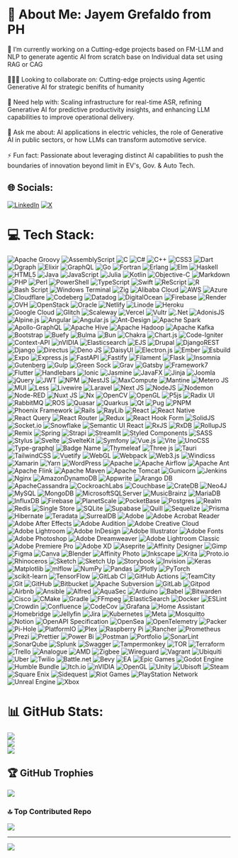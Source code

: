 # 💫 About Me: Jayem Grefaldo from PH
🏴 I’m currently working on a Cutting-edge projects based on FM-LLM and NLP to generate agentic AI from scratch base on Individual data set using RAG or CAG<br><br>🧑‍🤝‍🧑 Looking to collaborate on: Cutting-edge projects using Agentic Generative AI for strategic benifits of humanity<br><br>💛 Need help with: Scaling infrastructure for real-time ASR, refining Generative AI for predictive productivity insights, and enhancing LLM capabilities to improve operational delivery.<br><br>💬 Ask me about: AI applications in electric vehicles, the role of Generative AI in public sectors, or how LLMs can transform automotive service.<br><br>⚡ Fun fact: Passionate about leveraging distinct AI capabilities to push the boundaries of innovation beyond limit in EV's, Gov. & Auto Tech.


## 🌐 Socials:
[![LinkedIn](https://img.shields.io/badge/LinkedIn-%230077B5.svg?logo=linkedin&logoColor=white)](https://linkedin.com/in/https://www.linkedin.com/in/jayem-grefaldo-6a6a65128/) [![X](https://img.shields.io/badge/X-black.svg?logo=X&logoColor=white)](https://x.com/etheontech) 

# 💻 Tech Stack:
![Apache Groovy](https://img.shields.io/badge/Apache%20Groovy-4298B8.svg?style=flat-square&logo=Apache+Groovy&logoColor=white) ![AssemblyScript](https://img.shields.io/badge/assembly%20script-%23000000.svg?style=flat-square&logo=assemblyscript&logoColor=white) ![C](https://img.shields.io/badge/c-%2300599C.svg?style=flat-square&logo=c&logoColor=white) ![C#](https://img.shields.io/badge/c%23-%23239120.svg?style=flat-square&logo=csharp&logoColor=white) ![C++](https://img.shields.io/badge/c++-%2300599C.svg?style=flat-square&logo=c%2B%2B&logoColor=white) ![CSS3](https://img.shields.io/badge/css3-%231572B6.svg?style=flat-square&logo=css3&logoColor=white) ![Dart](https://img.shields.io/badge/dart-%230175C2.svg?style=flat-square&logo=dart&logoColor=white) ![Dgraph](https://img.shields.io/badge/dgraph-%23E50695.svg?style=flat-square&logo=dgraph&logoColor=white) ![Elixir](https://img.shields.io/badge/elixir-%234B275F.svg?style=flat-square&logo=elixir&logoColor=white) ![GraphQL](https://img.shields.io/badge/-GraphQL-E10098?style=flat-square&logo=graphql&logoColor=white) ![Go](https://img.shields.io/badge/go-%2300ADD8.svg?style=flat-square&logo=go&logoColor=white) ![Fortran](https://img.shields.io/badge/Fortran-%23734F96.svg?style=flat-square&logo=fortran&logoColor=white) ![Erlang](https://img.shields.io/badge/Erlang-white.svg?style=flat-square&logo=erlang&logoColor=a90533) ![Elm](https://img.shields.io/badge/Elm-60B5CC?style=flat-square&logo=elm&logoColor=white) ![Haskell](https://img.shields.io/badge/Haskell-5e5086?style=flat-square&logo=haskell&logoColor=white) ![HTML5](https://img.shields.io/badge/html5-%23E34F26.svg?style=flat-square&logo=html5&logoColor=white) ![Java](https://img.shields.io/badge/java-%23ED8B00.svg?style=flat-square&logo=openjdk&logoColor=white) ![JavaScript](https://img.shields.io/badge/javascript-%23323330.svg?style=flat-square&logo=javascript&logoColor=%23F7DF1E) ![Julia](https://img.shields.io/badge/-Julia-9558B2?style=flat-square&logo=julia&logoColor=white) ![Kotlin](https://img.shields.io/badge/kotlin-%237F52FF.svg?style=flat-square&logo=kotlin&logoColor=white) ![Objective-C](https://img.shields.io/badge/OBJECTIVE--C-%233A95E3.svg?style=flat-square&logo=apple&logoColor=white) ![Markdown](https://img.shields.io/badge/markdown-%23000000.svg?style=flat-square&logo=markdown&logoColor=white) ![PHP](https://img.shields.io/badge/php-%23777BB4.svg?style=flat-square&logo=php&logoColor=white) ![Perl](https://img.shields.io/badge/perl-%2339457E.svg?style=flat-square&logo=perl&logoColor=white) ![PowerShell](https://img.shields.io/badge/PowerShell-%235391FE.svg?style=flat-square&logo=powershell&logoColor=white) ![TypeScript](https://img.shields.io/badge/typescript-%23007ACC.svg?style=flat-square&logo=typescript&logoColor=white) ![Swift](https://img.shields.io/badge/swift-F54A2A?style=flat-square&logo=swift&logoColor=white) ![ReScript](https://img.shields.io/badge/rescript-%2314162c?style=flat-square&logo=rescript&logoColor=e34c4c) ![R](https://img.shields.io/badge/r-%23276DC3.svg?style=flat-square&logo=r&logoColor=white) ![Bash Script](https://img.shields.io/badge/bash_script-%23121011.svg?style=flat-square&logo=gnu-bash&logoColor=white) ![Windows Terminal](https://img.shields.io/badge/Windows%20Terminal-%234D4D4D.svg?style=flat-square&logo=windows-terminal&logoColor=white) ![Zig](https://img.shields.io/badge/Zig-%23F7A41D.svg?style=flat-square&logo=zig&logoColor=white) ![Alibaba Cloud](https://img.shields.io/badge/AlibabaCloud-%23FF6701.svg?style=flat-square&logo=alibabacloud&logoColor=white) ![AWS](https://img.shields.io/badge/AWS-%23FF9900.svg?style=flat-square&logo=amazon-aws&logoColor=white) ![Azure](https://img.shields.io/badge/azure-%230072C6.svg?style=flat-square&logo=microsoftazure&logoColor=white) ![Cloudflare](https://img.shields.io/badge/Cloudflare-F38020?style=flat-square&logo=Cloudflare&logoColor=white) ![Codeberg](https://img.shields.io/badge/Codeberg-2185D0?style=flat-square&logo=Codeberg&logoColor=white) ![Datadog](https://img.shields.io/badge/datadog-%23632CA6.svg?style=flat-square&logo=datadog&logoColor=white) ![DigitalOcean](https://img.shields.io/badge/DigitalOcean-%230167ff.svg?style=flat-square&logo=digitalOcean&logoColor=white) ![Firebase](https://img.shields.io/badge/firebase-%23039BE5.svg?style=flat-square&logo=firebase) ![Render](https://img.shields.io/badge/Render-%46E3B7.svg?style=flat-square&logo=render&logoColor=white) ![OVH](https://img.shields.io/badge/ovh-%23123F6D.svg?style=flat-square&logo=ovh&logoColor=#123F6D) ![OpenStack](https://img.shields.io/badge/Openstack-%23f01742.svg?style=flat-square&logo=openstack&logoColor=white) ![Oracle](https://img.shields.io/badge/Oracle-F80000?style=flat-square&logo=oracle&logoColor=white) ![Netlify](https://img.shields.io/badge/netlify-%23000000.svg?style=flat-square&logo=netlify&logoColor=#00C7B7) ![Linode](https://img.shields.io/badge/linode-00A95C?style=flat-square&logo=linode&logoColor=white) ![Heroku](https://img.shields.io/badge/heroku-%23430098.svg?style=flat-square&logo=heroku&logoColor=white) ![Google Cloud](https://img.shields.io/badge/GoogleCloud-%234285F4.svg?style=flat-square&logo=google-cloud&logoColor=white) ![Glitch](https://img.shields.io/badge/glitch-%233333FF.svg?style=flat-square&logo=glitch&logoColor=white) ![Scaleway](https://img.shields.io/badge/SCALEWAY-%234f0599.svg?style=flat-square&logo=scaleway&logoColor=white) ![Vercel](https://img.shields.io/badge/vercel-%23000000.svg?style=flat-square&logo=vercel&logoColor=white) ![Vultr](https://img.shields.io/badge/Vultr-007BFC.svg?style=flat-square&logo=vultr) ![.Net](https://img.shields.io/badge/.NET-5C2D91?style=flat-square&logo=.net&logoColor=white) ![AdonisJS](https://img.shields.io/badge/adonisjs-%23220052.svg?style=flat-square&logo=adonisjs&logoColor=white) ![Alpine.js](https://img.shields.io/badge/alpinejs-white.svg?style=flat-square&logo=alpinedotjs&logoColor=%238BC0D0) ![Angular](https://img.shields.io/badge/angular-%23DD0031.svg?style=flat-square&logo=angular&logoColor=white) ![Angular.js](https://img.shields.io/badge/angular.js-%23E23237.svg?style=flat-square&logo=angularjs&logoColor=white) ![Ant-Design](https://img.shields.io/badge/-AntDesign-%230170FE?style=flat-square&logo=ant-design&logoColor=white) ![Apache Spark](https://img.shields.io/badge/Apache%20Spark-FDEE21?style=flat-square&logo=apachespark&logoColor=black) ![Apollo-GraphQL](https://img.shields.io/badge/-ApolloGraphQL-311C87?style=flat-square&logo=apollo-graphql) ![Apache Hive](https://img.shields.io/badge/Apache%20Hive-FDEE21?style=flat-square&logo=apachehive&logoColor=black) ![Apache Hadoop](https://img.shields.io/badge/Apache%20Hadoop-66CCFF?style=flat-square&logo=apachehadoop&logoColor=black) ![Apache Kafka](https://img.shields.io/badge/Apache%20Kafka-000?style=flat-square&logo=apachekafka) ![Bootstrap](https://img.shields.io/badge/bootstrap-%238511FA.svg?style=flat-square&logo=bootstrap&logoColor=white) ![Buefy](https://img.shields.io/badge/Buefy-7957D5?style=flat-square&logo=buefy&logoColor=48289E) ![Bulma](https://img.shields.io/badge/bulma-00D0B1?style=flat-square&logo=bulma&logoColor=white) ![Bun](https://img.shields.io/badge/Bun-%23000000.svg?style=flat-square&logo=bun&logoColor=white) ![Chakra](https://img.shields.io/badge/chakra-%234ED1C5.svg?style=flat-square&logo=chakraui&logoColor=white) ![Chart.js](https://img.shields.io/badge/chart.js-F5788D.svg?style=flat-square&logo=chart.js&logoColor=white) ![Code-Igniter](https://img.shields.io/badge/CodeIgniter-%23EF4223.svg?style=flat-square&logo=codeIgniter&logoColor=white) ![Context-API](https://img.shields.io/badge/Context--Api-000000?style=flat-square&logo=react) ![nVIDIA](https://img.shields.io/badge/cuda-000000.svg?style=flat-square&logo=nVIDIA&logoColor=green) ![Elasticsearch](https://img.shields.io/badge/elasticsearch-%230377CC.svg?style=flat-square&logo=elasticsearch&logoColor=white) ![EJS](https://img.shields.io/badge/ejs-%23B4CA65.svg?style=flat-square&logo=ejs&logoColor=black) ![Drupal](https://img.shields.io/badge/drupal-%230678BE.svg?style=flat-square&logo=drupal&logoColor=white) ![DjangoREST](https://img.shields.io/badge/DJANGO-REST-ff1709?style=flat-square&logo=django&logoColor=white&color=ff1709&labelColor=gray) ![Django](https://img.shields.io/badge/django-%23092E20.svg?style=flat-square&logo=django&logoColor=white) ![Directus](https://img.shields.io/badge/directus-%2364f.svg?style=flat-square&logo=directus&logoColor=white) ![Deno JS](https://img.shields.io/badge/deno%20js-000000?style=flat-square&logo=deno&logoColor=white) ![DaisyUI](https://img.shields.io/badge/daisyui-5A0EF8?style=flat-square&logo=daisyui&logoColor=white) ![Electron.js](https://img.shields.io/badge/Electron-191970?style=flat-square&logo=Electron&logoColor=white) ![Ember](https://img.shields.io/badge/ember-1C1E24?style=flat-square&logo=ember.js&logoColor=#D04A37) ![Esbuild](https://img.shields.io/badge/esbuild-%23FFCF00.svg?style=flat-square&logo=esbuild&logoColor=black) ![Expo](https://img.shields.io/badge/expo-1C1E24?style=flat-square&logo=expo&logoColor=#D04A37) ![Express.js](https://img.shields.io/badge/express.js-%23404d59.svg?style=flat-square&logo=express&logoColor=%2361DAFB) ![FastAPI](https://img.shields.io/badge/FastAPI-005571?style=flat-square&logo=fastapi) ![Fastify](https://img.shields.io/badge/fastify-%23000000.svg?style=flat-square&logo=fastify&logoColor=white) ![Filament](https://img.shields.io/badge/Filament-FFAA00?style=flat-square&logoColor=%23000000) ![Flask](https://img.shields.io/badge/flask-%23000.svg?style=flat-square&logo=flask&logoColor=white) ![Insomnia](https://img.shields.io/badge/Insomnia-black?style=flat-square&logo=insomnia&logoColor=5849BE) ![Gutenberg](https://img.shields.io/badge/gutenberg-%23077CB2.svg?style=flat-square&logo=gutenberg&logoColor=white) ![Gulp](https://img.shields.io/badge/GULP-%23CF4647.svg?style=flat-square&logo=gulp&logoColor=white) ![Green Sock](https://img.shields.io/badge/green%20sock-88CE02?style=flat-square&logo=greensock&logoColor=white) ![Grav](https://img.shields.io/badge/grav-%23FFFFFF.svg?style=flat-square&logo=grav&logoColor=221E1F) ![Gatsby](https://img.shields.io/badge/Gatsby-%23663399.svg?style=flat-square&logo=gatsby&logoColor=white) ![Framework7](https://img.shields.io/badge/framework7-%23EE350F.svg?style=flat-square&logo=framework7&logoColor=white) ![Flutter](https://img.shields.io/badge/Flutter-%2302569B.svg?style=flat-square&logo=Flutter&logoColor=white) ![Handlebars](https://img.shields.io/badge/Handlebars-%23000000?style=flat-square&logo=Handlebars.js&logoColor=white) ![Ionic](https://img.shields.io/badge/Ionic-%233880FF.svg?style=flat-square&logo=Ionic&logoColor=white) ![Jasmine](https://img.shields.io/badge/jasmine-%238A4182.svg?style=flat-square&logo=jasmine&logoColor=white) ![JavaFX](https://img.shields.io/badge/javafx-%23FF0000.svg?style=flat-square&logo=javafx&logoColor=white) ![Jinja](https://img.shields.io/badge/jinja-white.svg?style=flat-square&logo=jinja&logoColor=black) ![Joomla](https://img.shields.io/badge/joomla-%235091CD.svg?style=flat-square&logo=joomla&logoColor=white) ![jQuery](https://img.shields.io/badge/jquery-%230769AD.svg?style=flat-square&logo=jquery&logoColor=white) ![JWT](https://img.shields.io/badge/JWT-black?style=flat-square&logo=JSON%20web%20tokens) ![NPM](https://img.shields.io/badge/NPM-%23CB3837.svg?style=flat-square&logo=npm&logoColor=white) ![NestJS](https://img.shields.io/badge/nestjs-%23E0234E.svg?style=flat-square&logo=nestjs&logoColor=white) ![MaxCompute](https://img.shields.io/badge/MaxCompute-%23FF6701?style=flat-square&logo=alibabacloud&logoColor=white) ![Mantine](https://img.shields.io/badge/Mantine-ffffff?style=flat-square&logo=Mantine&logoColor=339af0) ![Metero JS](https://img.shields.io/badge/meteorjs-%23d74c4c.svg?style=flat-square&logo=meteor&logoColor=white) ![MUI](https://img.shields.io/badge/MUI-%230081CB.svg?style=flat-square&logo=mui&logoColor=white) ![Less](https://img.shields.io/badge/less-2B4C80?style=flat-square&logo=less&logoColor=white) ![Livewire](https://img.shields.io/badge/livewire-%234e56a6.svg?style=flat-square&logo=livewire&logoColor=white) ![Laravel](https://img.shields.io/badge/laravel-%23FF2D20.svg?style=flat-square&logo=laravel&logoColor=white) ![Next JS](https://img.shields.io/badge/Next-black?style=flat-square&logo=next.js&logoColor=white) ![NodeJS](https://img.shields.io/badge/node.js-6DA55F?style=flat-square&logo=node.js&logoColor=white) ![Nodemon](https://img.shields.io/badge/NODEMON-%23323330.svg?style=flat-square&logo=nodemon&logoColor=%BBDEAD) ![Node-RED](https://img.shields.io/badge/Node--RED-%238F0000.svg?style=flat-square&logo=node-red&logoColor=white) ![Nuxt JS](https://img.shields.io/badge/Nuxt-002E3B?style=flat-square&logo=nuxt.js&logoColor=#00DC82) ![Nx](https://img.shields.io/badge/nx-143055?style=flat-square&logo=nx&logoColor=white) ![OpenCV](https://img.shields.io/badge/opencv-%23white.svg?style=flat-square&logo=opencv&logoColor=white) ![OpenGL](https://img.shields.io/badge/OpenGL-%23FFFFFF.svg?style=flat-square&logo=opengl) ![P5js](https://img.shields.io/badge/p5.js-ED225D?style=flat-square&logo=p5.js&logoColor=FFFFFF) ![Radix UI](https://img.shields.io/badge/radix%20ui-161618.svg?style=flat-square&logo=radix-ui&logoColor=white) ![RabbitMQ](https://img.shields.io/badge/rabbitmq-FF6600?style=flat-square&logo=rabbitmq&logoColor=white) ![ROS](https://img.shields.io/badge/ros-%230A0FF9.svg?style=flat-square&logo=ros&logoColor=white) ![Quasar](https://img.shields.io/badge/Quasar-16B7FB?style=flat-square&logo=quasar&logoColor=black) ![Quarkus](https://img.shields.io/badge/quarkus-%234794EB.svg?style=flat-square&logo=quarkus&logoColor=white) ![Qt](https://img.shields.io/badge/Qt-%23217346.svg?style=flat-square&logo=Qt&logoColor=white) ![Pug](https://img.shields.io/badge/Pug-FFF?style=flat-square&logo=pug&logoColor=A86454) ![PNPM](https://img.shields.io/badge/pnpm-%234a4a4a.svg?style=flat-square&logo=pnpm&logoColor=f69220) ![Phoenix Framework](https://img.shields.io/badge/phoenixframework-%23FD4F00.svg?style=flat-square&logo=phoenixframework&logoColor=black) ![Rails](https://img.shields.io/badge/rails-%23CC0000.svg?style=flat-square&logo=ruby-on-rails&logoColor=white) ![RayLib](https://img.shields.io/badge/RAYLIB-FFFFFF?style=flat-square&logo=raylib&logoColor=black) ![React](https://img.shields.io/badge/react-%2320232a.svg?style=flat-square&logo=react&logoColor=%2361DAFB) ![React Native](https://img.shields.io/badge/react_native-%2320232a.svg?style=flat-square&logo=react&logoColor=%2361DAFB) ![React Query](https://img.shields.io/badge/-React%20Query-FF4154?style=flat-square&logo=react%20query&logoColor=white) ![React Router](https://img.shields.io/badge/React_Router-CA4245?style=flat-square&logo=react-router&logoColor=white) ![Redux](https://img.shields.io/badge/redux-%23593d88.svg?style=flat-square&logo=redux&logoColor=white) ![React Hook Form](https://img.shields.io/badge/React%20Hook%20Form-%23EC5990.svg?style=flat-square&logo=reacthookform&logoColor=white) ![SolidJS](https://img.shields.io/badge/SolidJS-2c4f7c?style=flat-square&logo=solid&logoColor=c8c9cb) ![Socket.io](https://img.shields.io/badge/Socket.io-black?style=flat-square&logo=socket.io&badgeColor=010101) ![Snowflake](https://img.shields.io/badge/snowflake-%2329B5E8.svg?style=flat-square&logo=snowflake&logoColor=white) ![Semantic UI React](https://img.shields.io/badge/Semantic%20UI%20React-%2335BDB2.svg?style=flat-square&logo=SemanticUIReact&logoColor=white) ![RxJS](https://img.shields.io/badge/rxjs-%23B7178C.svg?style=flat-square&logo=reactivex&logoColor=white) ![RxDB](https://img.shields.io/badge/rxdb-%238D1F89.svg?style=flat-square&logo=rxdb&logoColor=white) ![RollupJS](https://img.shields.io/badge/RollupJS-ef3335?style=flat-square&logo=rollup.js&logoColor=white) ![Remix](https://img.shields.io/badge/remix-%23000.svg?style=flat-square&logo=remix&logoColor=white) ![Spring](https://img.shields.io/badge/spring-%236DB33F.svg?style=flat-square&logo=spring&logoColor=white) ![Strapi](https://img.shields.io/badge/strapi-%232E7EEA.svg?style=flat-square&logo=strapi&logoColor=white) ![Streamlit](https://img.shields.io/badge/Streamlit-%23FE4B4B.svg?style=flat-square&logo=streamlit&logoColor=white) ![Styled Components](https://img.shields.io/badge/styled--components-DB7093?style=flat-square&logo=styled-components&logoColor=white) ![SASS](https://img.shields.io/badge/SASS-hotpink.svg?style=flat-square&logo=SASS&logoColor=white) ![Stylus](https://img.shields.io/badge/stylus-%23ff6347.svg?style=flat-square&logo=stylus&logoColor=white) ![Svelte](https://img.shields.io/badge/svelte-%23f1413d.svg?style=flat-square&logo=svelte&logoColor=white) ![SvelteKit](https://img.shields.io/badge/sveltekit-%23ff3e00.svg?style=flat-square&logo=svelte&logoColor=white) ![Symfony](https://img.shields.io/badge/symfony-%23000000.svg?style=flat-square&logo=symfony&logoColor=white) ![Vue.js](https://img.shields.io/badge/vue.js-%2335495e.svg?style=flat-square&logo=vuedotjs&logoColor=%234FC08D) ![Vite](https://img.shields.io/badge/vite-%23646CFF.svg?style=flat-square&logo=vite&logoColor=white) ![UnoCSS](https://img.shields.io/badge/unocss-333333.svg?style=flat-square&logo=unocss&logoColor=white) ![Type-graphql](https://img.shields.io/badge/-TypeGraphQL-%23C04392?style=flat-square) ![Badge Name](https://img.shields.io/badge/tRPC-%232596BE.svg?style=flat-square&logo=tRPC&logoColor=white) ![Thymeleaf](https://img.shields.io/badge/Thymeleaf-%23005C0F.svg?style=flat-square&logo=Thymeleaf&logoColor=white) ![Three js](https://img.shields.io/badge/threejs-black?style=flat-square&logo=three.js&logoColor=white) ![Tauri](https://img.shields.io/badge/tauri-%2324C8DB.svg?style=flat-square&logo=tauri&logoColor=%23FFFFFF) ![TailwindCSS](https://img.shields.io/badge/tailwindcss-%2338B2AC.svg?style=flat-square&logo=tailwind-css&logoColor=white) ![Vuetify](https://img.shields.io/badge/Vuetify-1867C0?style=flat-square&logo=vuetify&logoColor=AEDDFF) ![WebGL](https://img.shields.io/badge/WebGL-990000?logo=webgl&logoColor=white&style=flat-square) ![Webpack](https://img.shields.io/badge/webpack-%238DD6F9.svg?style=flat-square&logo=webpack&logoColor=black) ![Web3.js](https://img.shields.io/badge/web3.js-F16822?style=flat-square&logo=web3.js&logoColor=white) ![Windicss](https://img.shields.io/badge/windicss-48B0F1.svg?style=flat-square&logo=windi-css&logoColor=white) ![Xamarin](https://img.shields.io/badge/Xamarin-3199DC?style=flat-square&logo=xamarin&logoColor=white) ![Yarn](https://img.shields.io/badge/yarn-%232C8EBB.svg?style=flat-square&logo=yarn&logoColor=white) ![WordPress](https://img.shields.io/badge/WordPress-%23117AC9.svg?style=flat-square&logo=WordPress&logoColor=white) ![Apache](https://img.shields.io/badge/apache-%23D42029.svg?style=flat-square&logo=apache&logoColor=white) ![Apache Airflow](https://img.shields.io/badge/Apache%20Airflow-017CEE?style=flat-square&logo=Apache%20Airflow&logoColor=white) ![Apache Ant](https://img.shields.io/badge/Apache%20Ant-A81C7D?style=flat-square&logo=Apache%20Ant&logoColor=white) ![Apache Flink](https://img.shields.io/badge/Apache%20Flink-E6526F?style=flat-square&logo=Apache%20Flink&logoColor=white) ![Apache Maven](https://img.shields.io/badge/Apache%20Maven-C71A36?style=flat-square&logo=Apache%20Maven&logoColor=white) ![Apache Tomcat](https://img.shields.io/badge/apache%20tomcat-%23F8DC75.svg?style=flat-square&logo=apache-tomcat&logoColor=black) ![Gunicorn](https://img.shields.io/badge/gunicorn-%298729.svg?style=flat-square&logo=gunicorn&logoColor=white) ![Jenkins](https://img.shields.io/badge/jenkins-%232C5263.svg?style=flat-square&logo=jenkins&logoColor=white) ![Nginx](https://img.shields.io/badge/nginx-%23009639.svg?style=flat-square&logo=nginx&logoColor=white) ![AmazonDynamoDB](https://img.shields.io/badge/Amazon%20DynamoDB-4053D6?style=flat-square&logo=Amazon%20DynamoDB&logoColor=white) ![Appwrite](https://img.shields.io/badge/Appwrite-%23FD366E.svg?style=flat-square&logo=appwrite&logoColor=white) ![Arango DB](https://img.shields.io/badge/ArangoDB-DDE072?style=flat-square&logo=arangodb&logoColor=white) ![ApacheCassandra](https://img.shields.io/badge/cassandra-%231287B1.svg?style=flat-square&logo=apache-cassandra&logoColor=white) ![CockroachLabs](https://img.shields.io/badge/Cockroach%20Labs-6933FF?style=flat-square&logo=Cockroach%20Labs&logoColor=white) ![Couchbase](https://img.shields.io/badge/Couchbase-EA2328?style=flat-square&logo=couchbase&logoColor=white) ![CrateDB](https://img.shields.io/badge/CrateDB-009DC7?style=flat-square&logo=CrateDB&logoColor=white) ![Neo4J](https://img.shields.io/badge/Neo4j-008CC1?style=flat-square&logo=neo4j&logoColor=white) ![MySQL](https://img.shields.io/badge/mysql-4479A1.svg?style=flat-square&logo=mysql&logoColor=white) ![MongoDB](https://img.shields.io/badge/MongoDB-%234ea94b.svg?style=flat-square&logo=mongodb&logoColor=white) ![MicrosoftSQLServer](https://img.shields.io/badge/Microsoft%20SQL%20Server-CC2927?style=flat-square&logo=microsoft%20sql%20server&logoColor=white) ![MusicBrainz](https://img.shields.io/badge/Musicbrainz-EB743B?style=flat-square&logo=musicbrainz&logoColor=BA478F) ![MariaDB](https://img.shields.io/badge/MariaDB-003545?style=flat-square&logo=mariadb&logoColor=white) ![InfluxDB](https://img.shields.io/badge/InfluxDB-22ADF6?style=flat-square&logo=InfluxDB&logoColor=white) ![Firebase](https://img.shields.io/badge/firebase-a08021?style=flat-square&logo=firebase&logoColor=ffcd34) ![PlanetScale](https://img.shields.io/badge/planetscale-%23000000.svg?style=flat-square&logo=planetscale&logoColor=white) ![PocketBase](https://img.shields.io/badge/pocketbase-%23b8dbe4.svg?style=flat-square&logo=Pocketbase&logoColor=black) ![Postgres](https://img.shields.io/badge/postgres-%23316192.svg?style=flat-square&logo=postgresql&logoColor=white) ![Realm](https://img.shields.io/badge/Realm-39477F?style=flat-square&logo=realm&logoColor=white) ![Redis](https://img.shields.io/badge/redis-%23DD0031.svg?style=flat-square&logo=redis&logoColor=white) ![Single Store](https://img.shields.io/badge/Single%20Store-AA00FF?style=flat-square&logo=singlestore&logoColor=white) ![SQLite](https://img.shields.io/badge/sqlite-%2307405e.svg?style=flat-square&logo=sqlite&logoColor=white) ![Supabase](https://img.shields.io/badge/Supabase-3ECF8E?style=flat-square&logo=supabase&logoColor=white) ![Quill](https://img.shields.io/badge/Quill-52B0E7?style=flat-square&logo=apache&logoColor=white) ![Sequelize](https://img.shields.io/badge/Sequelize-52B0E7?style=flat-square&logo=Sequelize&logoColor=white) ![Prisma](https://img.shields.io/badge/Prisma-3982CE?style=flat-square&logo=Prisma&logoColor=white) ![Hibernate](https://img.shields.io/badge/Hibernate-59666C?style=flat-square&logo=Hibernate&logoColor=white) ![Teradata](https://img.shields.io/badge/Teradata-F37440?style=flat-square&logo=teradata&logoColor=white) ![SurrealDB](https://img.shields.io/badge/SurrealDB-FF00A0?style=flat-square&logo=surrealdb&logoColor=white) ![Adobe](https://img.shields.io/badge/adobe-%23FF0000.svg?style=flat-square&logo=adobe&logoColor=white) ![Adobe Acrobat Reader](https://img.shields.io/badge/Adobe%20Acrobat%20Reader-EC1C24.svg?style=flat-square&logo=Adobe%20Acrobat%20Reader&logoColor=white) ![Adobe After Effects](https://img.shields.io/badge/Adobe%20After%20Effects-9999FF.svg?style=flat-square&logo=Adobe%20After%20Effects&logoColor=white) ![Adobe Audition](https://img.shields.io/badge/Adobe%20Audition-9999FF.svg?style=flat-square&logo=Adobe%20Audition&logoColor=white) ![Adobe Creative Cloud](https://img.shields.io/badge/Adobe%20Creative%20Cloud-DA1F26.svg?style=flat-square&logo=Adobe%20Creative%20Cloud&logoColor=white) ![Adobe Lightroom](https://img.shields.io/badge/Adobe%20Lightroom-31A8FF.svg?style=flat-square&logo=Adobe%20Lightroom&logoColor=white) ![Adobe InDesign](https://img.shields.io/badge/Adobe%20InDesign-49021F?style=flat-square&logo=adobeindesign&logoColor=FF3366) ![Adobe Illustrator](https://img.shields.io/badge/adobe%20illustrator-%23FF9A00.svg?style=flat-square&logo=adobe%20illustrator&logoColor=white) ![Adobe Fonts](https://img.shields.io/badge/Adobe%20Fonts-000B1D.svg?style=flat-square&logo=Adobe%20Fonts&logoColor=white) ![Adobe Photoshop](https://img.shields.io/badge/adobe%20photoshop-%2331A8FF.svg?style=flat-square&logo=adobe%20photoshop&logoColor=white) ![Adobe Dreamweaver](https://img.shields.io/badge/Adobe%20Dreamweaver-FF61F6.svg?style=flat-square&logo=Adobe%20Dreamweaver&logoColor=white) ![Adobe Lightroom Classic](https://img.shields.io/badge/Adobe%20Lightroom%20Classic-31A8FF.svg?style=flat-square&logo=Adobe%20Lightroom%20Classic&logoColor=white) ![Adobe Premiere Pro](https://img.shields.io/badge/Adobe%20Premiere%20Pro-9999FF.svg?style=flat-square&logo=Adobe%20Premiere%20Pro&logoColor=white) ![Adobe XD](https://img.shields.io/badge/Adobe%20XD-470137?style=flat-square&logo=Adobe%20XD&logoColor=#FF61F6) ![Aseprite](https://img.shields.io/badge/Aseprite-FFFFFF?style=flat-square&logo=Aseprite&logoColor=#7D929E) ![Affinity Designer](https://img.shields.io/badge/affinity%20desginer-%231B72BE.svg?style=flat-square&logo=affinity-designer&logoColor=white) ![Gimp](https://img.shields.io/badge/Gimp-657D8B?style=flat-square&logo=gimp&logoColor=FFFFFF) ![Figma](https://img.shields.io/badge/figma-%23F24E1E.svg?style=flat-square&logo=figma&logoColor=white) ![Canva](https://img.shields.io/badge/Canva-%2300C4CC.svg?style=flat-square&logo=Canva&logoColor=white) ![Blender](https://img.shields.io/badge/blender-%23F5792A.svg?style=flat-square&logo=blender&logoColor=white) ![Affinity Photo](https://img.shields.io/badge/affinityphoto-%237E4DD2.svg?style=flat-square&logo=affinity-photo&logoColor=white) ![Inkscape](https://img.shields.io/badge/Inkscape-e0e0e0?style=flat-square&logo=inkscape&logoColor=080A13) ![Krita](https://img.shields.io/badge/Krita-203759?style=flat-square&logo=krita&logoColor=EEF37B) ![Proto.io](https://img.shields.io/badge/Proto.io-161637?style=flat-square&logo=proto.io&logoColor=00e5ff) ![Rhinoceros](https://img.shields.io/badge/Rhinoceros-801010?style=flat-square&logo=rhinoceros&logoColor=white) ![Sketch](https://img.shields.io/badge/Sketch-FFB387?style=flat-square&logo=sketch&logoColor=black) ![Sketch Up](https://img.shields.io/badge/SketchUp-005F9E?style=flat-square&logo=sketchup&logoColor=white) ![Storybook](https://img.shields.io/badge/-Storybook-FF4785?style=flat-square&logo=storybook&logoColor=white) ![Invision](https://img.shields.io/badge/invision-FF3366?style=flat-square&logo=invision&logoColor=white) ![Keras](https://img.shields.io/badge/Keras-%23D00000.svg?style=flat-square&logo=Keras&logoColor=white) ![Matplotlib](https://img.shields.io/badge/Matplotlib-%23ffffff.svg?style=flat-square&logo=Matplotlib&logoColor=black) ![mlflow](https://img.shields.io/badge/mlflow-%23d9ead3.svg?style=flat-square&logo=numpy&logoColor=blue) ![NumPy](https://img.shields.io/badge/numpy-%23013243.svg?style=flat-square&logo=numpy&logoColor=white) ![Pandas](https://img.shields.io/badge/pandas-%23150458.svg?style=flat-square&logo=pandas&logoColor=white) ![Plotly](https://img.shields.io/badge/Plotly-%233F4F75.svg?style=flat-square&logo=plotly&logoColor=white) ![PyTorch](https://img.shields.io/badge/PyTorch-%23EE4C2C.svg?style=flat-square&logo=PyTorch&logoColor=white) ![scikit-learn](https://img.shields.io/badge/scikit--learn-%23F7931E.svg?style=flat-square&logo=scikit-learn&logoColor=white) ![TensorFlow](https://img.shields.io/badge/TensorFlow-%23FF6F00.svg?style=flat-square&logo=TensorFlow&logoColor=white) ![GitLab CI](https://img.shields.io/badge/gitlab%20CI-%23181717.svg?style=flat-square&logo=gitlab&logoColor=white) ![GitHub Actions](https://img.shields.io/badge/github%20actions-%232671E5.svg?style=flat-square&logo=githubactions&logoColor=white) ![TeamCity](https://img.shields.io/badge/teamcity-000000.svg?style=flat-square&logo=teamcity&logoColor=white) ![Git](https://img.shields.io/badge/git-%23F05033.svg?style=flat-square&logo=git&logoColor=white) ![GitHub](https://img.shields.io/badge/github-%23121011.svg?style=flat-square&logo=github&logoColor=white) ![Bitbucket](https://img.shields.io/badge/bitbucket-%230047B3.svg?style=flat-square&logo=bitbucket&logoColor=white) ![Apache Subversion](https://img.shields.io/badge/subversion-%23809CC9.svg?style=flat-square&logo=subversion&logoColor=white) ![GitLab](https://img.shields.io/badge/gitlab-%23181717.svg?style=flat-square&logo=gitlab&logoColor=white) ![Gitpod](https://img.shields.io/badge/gitpod-f06611.svg?style=flat-square&logo=gitpod&logoColor=white) ![Airbnb](https://img.shields.io/badge/Airbnb-%23ff5a5f.svg?style=flat-square&logo=Airbnb&logoColor=white) ![Ansible](https://img.shields.io/badge/ansible-%231A1918.svg?style=flat-square&logo=ansible&logoColor=white) ![Alfred](https://img.shields.io/badge/alfred-%235C1F87.svg?style=flat-square&logo=alfred) ![AquaSec](https://img.shields.io/badge/aqua-%231904DA.svg?style=flat-square&logo=aqua&logoColor=#0018A8) ![Arduino](https://img.shields.io/badge/-Arduino-00979D?style=flat-square&logo=Arduino&logoColor=white) ![Babel](https://img.shields.io/badge/Babel-F9DC3e?style=flat-square&logo=babel&logoColor=black) ![Bitwarden](https://img.shields.io/badge/bitwarden-%23175DDC.svg?style=flat-square&logo=bitwarden&logoColor=white) ![Cisco](https://img.shields.io/badge/cisco-%23049fd9.svg?style=flat-square&logo=cisco&logoColor=black) ![CMake](https://img.shields.io/badge/CMake-%23008FBA.svg?style=flat-square&logo=cmake&logoColor=white) ![Gradle](https://img.shields.io/badge/Gradle-02303A.svg?style=flat-square&logo=Gradle&logoColor=white) ![FFmpeg](https://shields.io/badge/FFmpeg-%23171717.svg?logo=ffmpeg&style=flat-square&labelColor=171717&logoColor=5cb85c) ![ElasticSearch](https://img.shields.io/badge/-ElasticSearch-005571?style=flat-square&logo=elasticsearch) ![Docker](https://img.shields.io/badge/docker-%230db7ed.svg?style=flat-square&logo=docker&logoColor=white) ![ESLint](https://img.shields.io/badge/ESLint-4B3263?style=flat-square&logo=eslint&logoColor=white) ![Crowdin](https://img.shields.io/badge/Crowdin-2E3340.svg?style=flat-square&logo=Crowdin&logoColor=white) ![Confluence](https://img.shields.io/badge/confluence-%23172BF4.svg?style=flat-square&logo=confluence&logoColor=white) ![CodeCov](https://img.shields.io/badge/codecov-%23ff0077.svg?style=flat-square&logo=codecov&logoColor=white) ![Grafana](https://img.shields.io/badge/grafana-%23F46800.svg?style=flat-square&logo=grafana&logoColor=white) ![Home Assistant](https://img.shields.io/badge/home%20assistant-%2341BDF5.svg?style=flat-square&logo=home-assistant&logoColor=white) ![Homebridge](https://img.shields.io/badge/homebridge-%23491F59.svg?style=flat-square&logo=homebridge&logoColor=white) ![Jellyfin](https://img.shields.io/badge/jellyfin-%23000B25.svg?style=flat-square&logo=Jellyfin&logoColor=00A4DC) ![Jira](https://img.shields.io/badge/jira-%230A0FFF.svg?style=flat-square&logo=jira&logoColor=white) ![Kubernetes](https://img.shields.io/badge/kubernetes-%23326ce5.svg?style=flat-square&logo=kubernetes&logoColor=white) ![Meta](https://img.shields.io/badge/Meta-%230467DF.svg?style=flat-square&logo=Meta&logoColor=white) ![Mosquitto](https://img.shields.io/badge/mosquitto-%233C5280.svg?style=flat-square&logo=eclipsemosquitto&logoColor=white) ![Notion](https://img.shields.io/badge/Notion-%23000000.svg?style=flat-square&logo=notion&logoColor=white) ![OpenAPI Specification](https://img.shields.io/badge/openapiinitiative-%23000000.svg?style=flat-square&logo=openapiinitiative&logoColor=white) ![OpenSea](https://img.shields.io/badge/OpenSea-%232081E2.svg?style=flat-square&logo=opensea&logoColor=white) ![OpenTelemetry](https://img.shields.io/badge/OpenTelemetry-FFFFFF?&style=flat-square&logo=opentelemetry&logoColor=black) ![Packer](https://img.shields.io/badge/packer-%23E7EEF0.svg?style=flat-square&logo=packer&logoColor=%2302A8EF) ![Pi-Hole](https://img.shields.io/badge/pihole-%2396060C.svg?style=flat-square&logo=pi-hole&logoColor=white) ![PlatformIO](https://img.shields.io/badge/PlatformIO-%23222.svg?style=flat-square&logo=platformio&logoColor=%23f5822a) ![Plex](https://img.shields.io/badge/plex-%23E5A00D.svg?style=flat-square&logo=plex&logoColor=white) ![Raspberry Pi](https://img.shields.io/badge/-Raspberry_Pi-C51A4A?style=flat-square&logo=Raspberry-Pi) ![Rancher](https://img.shields.io/badge/rancher-%230075A8.svg?style=flat-square&logo=rancher&logoColor=white) ![Prometheus](https://img.shields.io/badge/Prometheus-E6522C?style=flat-square&logo=Prometheus&logoColor=white) ![Prezi](https://img.shields.io/badge/Prezi-%23000000.svg?style=flat-square&logo=Prezi&logoColor=white) ![Prettier](https://img.shields.io/badge/prettier-%23F7B93E.svg?style=flat-square&logo=prettier&logoColor=black) ![Power Bi](https://img.shields.io/badge/power_bi-F2C811?style=flat-square&logo=powerbi&logoColor=black) ![Postman](https://img.shields.io/badge/Postman-FF6C37?style=flat-square&logo=postman&logoColor=white) ![Portfolio](https://img.shields.io/badge/Portfolio-%23000000.svg?style=flat-square&logo=firefox&logoColor=#FF7139) ![SonarLint](https://img.shields.io/badge/SonarLint-CB2029?style=flat-square&logo=SONARLINT&logoColor=white) ![SonarQube](https://img.shields.io/badge/SonarQube-black?style=flat-square&logo=sonarqube&logoColor=4E9BCD) ![Splunk](https://img.shields.io/badge/splunk-%23000000.svg?style=flat-square&logo=splunk&logoColor=white) ![Swagger](https://img.shields.io/badge/-Swagger-%23Clojure?style=flat-square&logo=swagger&logoColor=white) ![Tampermonkey](https://img.shields.io/badge/tampermonkey-%2300485B.svg?style=flat-square&logo=tampermonkey&logoColor=white) ![TOR](https://img.shields.io/badge/tor-%237E4798.svg?style=flat-square&logo=tor-project&logoColor=white) ![Terraform](https://img.shields.io/badge/terraform-%235835CC.svg?style=flat-square&logo=terraform&logoColor=white) ![Trello](https://img.shields.io/badge/Trello-%23026AA7.svg?style=flat-square&logo=Trello&logoColor=white) ![Analogue](https://img.shields.io/badge/Analogue-1A1A1A?style=flat-square&logo=Analogue&logoColor=white) ![AMD](https://img.shields.io/badge/AMD-%23000000.svg?style=flat-square&logo=amd&logoColor=white) ![Zigbee](https://img.shields.io/badge/zigbee-%23EB0443.svg?style=flat-square&logo=zigbee&logoColor=white) ![Wireguard](https://img.shields.io/badge/wireguard-%2388171A.svg?style=flat-square&logo=wireguard&logoColor=white) ![Vagrant](https://img.shields.io/badge/vagrant-%231563FF.svg?style=flat-square&logo=vagrant&logoColor=white) ![Ubiquiti](https://img.shields.io/badge/ubiquiti-%230559C9.svg?style=flat-square&logo=ubiquiti&logoColor=white) ![Uber](https://img.shields.io/badge/Uber-%23000000.svg?style=flat-square&logo=Uber&logoColor=white) ![Twilio](https://img.shields.io/badge/Twilio-F22F46?style=flat-square&logo=Twilio&logoColor=white) ![Battle.net](https://img.shields.io/badge/battle.net-%2300AEFF.svg?style=flat-square&logo=battle.net&logoColor=white) ![Bevy](https://img.shields.io/badge/bevy-%23232326.svg?style=flat-square&logo=bevy&logoColor=white) ![EA](https://img.shields.io/badge/ea-%23000000.svg?style=flat-square&logo=ea&logoColor=white) ![Epic Games](https://img.shields.io/badge/epicgames-%23313131.svg?style=flat-square&logo=epicgames&logoColor=white) ![Godot Engine](https://img.shields.io/badge/GODOT-%23FFFFFF.svg?style=flat-square&logo=godot-engine) ![Humble Bundle](https://img.shields.io/badge/HumbleBundle-%23494F5C.svg?style=flat-square&logo=HumbleBundle&logoColor=white) ![Itch.io](https://img.shields.io/badge/Itch-%23FF0B34.svg?style=flat-square&logo=Itch.io&logoColor=white) ![nVIDIA](https://img.shields.io/badge/nVIDIA-%2376B900.svg?style=flat-square&logo=nVIDIA&logoColor=white) ![OpenGL](https://img.shields.io/badge/OpenGL-white?logo=OpenGL&style=flat-square) ![Unity](https://img.shields.io/badge/unity-%23000000.svg?style=flat-square&logo=unity&logoColor=white) ![Ubisoft](https://img.shields.io/badge/Ubisoft-%23F5F5F5.svg?style=flat-square&logo=Ubisoft&logoColor=black) ![Steam](https://img.shields.io/badge/steam-%23000000.svg?style=flat-square&logo=steam&logoColor=white) ![Square Enix](https://img.shields.io/badge/SquareEnix-%23ED1C24.svg?style=flat-square&logo=SquareEnix&logoColor=white) ![Sidequest](https://img.shields.io/badge/sidequest-%23101227.svg?style=flat-square&logo=sidequest&logoColor=white) ![Riot Games](https://img.shields.io/badge/riotgames-D32936.svg?style=flat-square&logo=riotgames&logoColor=white) ![PlayStation Network](https://img.shields.io/badge/PSN-%230070D1.svg?style=flat-square&logo=Playstation&logoColor=white) ![Unreal Engine](https://img.shields.io/badge/unrealengine-%23313131.svg?style=flat-square&logo=unrealengine&logoColor=white) ![Xbox](https://img.shields.io/badge/xbox-%23107C10.svg?style=flat-square&logo=xbox&logoColor=white)
# 📊 GitHub Stats:
![](https://github-readme-stats.vercel.app/api?username=geek2017&theme=shadow_blue&hide_border=false&include_all_commits=true&count_private=true)<br/>
![](https://github-readme-streak-stats.herokuapp.com/?user=geek2017&theme=shadow_blue&hide_border=false)<br/>
![](https://github-readme-stats.vercel.app/api/top-langs/?username=geek2017&theme=shadow_blue&hide_border=false&include_all_commits=true&count_private=true&layout=compact)

## 🏆 GitHub Trophies
![](https://github-profile-trophy.vercel.app/?username=geek2017&theme=shadow_blue&no-frame=false&no-bg=false&margin-w=4)

### 🔝 Top Contributed Repo
![](https://github-contributor-stats.vercel.app/api?username=geek2017&limit=5&theme=dark&combine_all_yearly_contributions=true)

---
[![](https://visitcount.itsvg.in/api?id=geek2017&icon=1&color=1)](https://visitcount.itsvg.in)

<!-- Proudly created with GPRM ( https://gprm.itsvg.in ) -->
